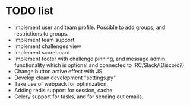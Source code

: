 TODO list
==========

* Implement user and team profile. Possible to add groups, and restrictions to groups.
* Implement team support
* Implement challenges view
* Implement scoreboard
* Implement footer with challenge pinning, and message admin functionality which is optional and connected to IRC/Slack/(Discord?)
* Change button active effect with JS
* Develop clean development "settings.py"
* Take use of webpack for optimization. 
* Adding redis support for session, cache.
* Celery support for tasks, and for sending out emails.

